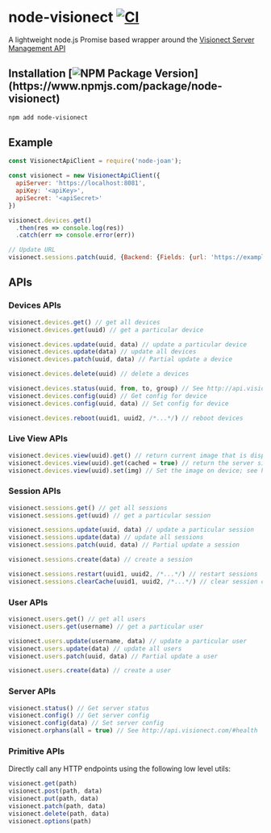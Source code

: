 # node-visionect [![CI](https://github.com/pathikrit/node-visionect/actions/workflows/ci.yml/badge.svg?branch=main)](https://github.com/pathikrit/node-visionect/actions/workflows/ci.yml)

A lightweight node.js Promise based wrapper around the [Visionect Server Management API](http://api.visionect.com/)

## Installation [![NPM Package Version](https://img.shields.io/npm/v/node-visionect.svg?)](https://www.npmjs.com/package/node-visionect)
```sh
npm add node-visionect
```
## Example
```js
const VisionectApiClient = require('node-joan');

const visionect = new VisionectApiClient({
  apiServer: 'https://localhost:8081',
  apiKey: '<apiKey>',
  apiSecret: '<apiSecret>'
})

visionect.devices.get()
  .then(res => console.log(res))
  .catch(err => console.error(err))

// Update URL
visionect.sessions.patch(uuid, {Backend: {Fields: {url: 'https://example.com'}}})
```

## APIs

### Devices APIs
```js
visionect.devices.get() // get all devices
visionect.devices.get(uuid) // get a particular device

visionect.devices.update(uuid, data) // update a particular device
visionect.devices.update(data) // update all devices
visionect.devices.patch(uuid, data) // Partial update a device

visionect.devices.delete(uuid) // delete a devices

visionect.devices.status(uuid, from, to, group) // See http://api.visionect.com/#device-status-device-status
visionect.devices.config(uuid) // Get config for device
visionect.devices.config(uuid, data) // Set config for device

visionect.devices.reboot(uuid1, uuid2, /*...*/) // reboot devices
```

### Live View APIs
```js
visionect.devices.view(uuid).get() // return current image that is displayed on the device
visionect.devices.view(uuid).get(cached = true) // return the server side image for the device
visionect.devices.view(uuid).set(img) // Set the image on device; see http://api.visionect.com/#backends
```

### Session APIs
```js
visionect.sessions.get() // get all sessions
visionect.sessions.get(uuid) // get a particular session

visionect.sessions.update(uuid, data) // update a particular session
visionect.sessions.update(data) // update all sessions
visionect.sessions.patch(uuid, data) // Partial update a session

visionect.sessions.create(data) // create a session

visionect.sessions.restart(uuid1, uuid2, /*...*/) // restart sessions
visionect.sessions.clearCache(uuid1, uuid2, /*...*/) // clear session caches
```

### User APIs
```js
visionect.users.get() // get all users
visionect.users.get(username) // get a particular user

visionect.users.update(username, data) // update a particular user
visionect.users.update(data) // update all users
visionect.users.patch(uuid, data) // Partial update a user

visionect.users.create(data) // create a user
```

### Server APIs
```js
visionect.status() // Get server status
visionect.config() // Get server config
visionect.config(data) // Set server config
visionect.orphans(all = true) // See http://api.visionect.com/#health
```

### Primitive APIs
Directly call any HTTP endpoints using the following low level utils:
```js
visionect.get(path)
visionect.post(path, data)
visionect.put(path, data)
visionect.patch(path, data)
visionect.delete(path, data)
visionect.options(path)
```
